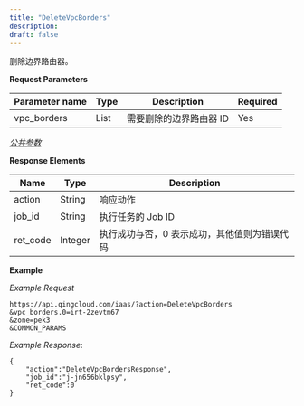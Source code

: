 ```yaml
---
title: "DeleteVpcBorders"
description: 
draft: false
---
```




删除边界路由器。


**Request Parameters**

| Parameter name | Type | Description | Required |
| --- | --- | --- | --- |
| vpc_borders | List | 需要删除的边界路由器 ID | Yes |

[_公共参数_](../../../parameters)

**Response Elements**

| Name | Type | Description |
| --- | --- | --- |
| action | String | 响应动作 |
| job_id | String | 执行任务的 Job ID |
| ret_code | Integer | 执行成功与否，0 表示成功，其他值则为错误代码 |

**Example**

_Example Request_

```
https://api.qingcloud.com/iaas/?action=DeleteVpcBorders
&vpc_borders.0=irt-2zevtm67
&zone=pek3
&COMMON_PARAMS
```

_Example Response_:

```
{
    "action":"DeleteVpcBordersResponse",
    "job_id":"j-jn656bklpsy",
    "ret_code":0
}
```
